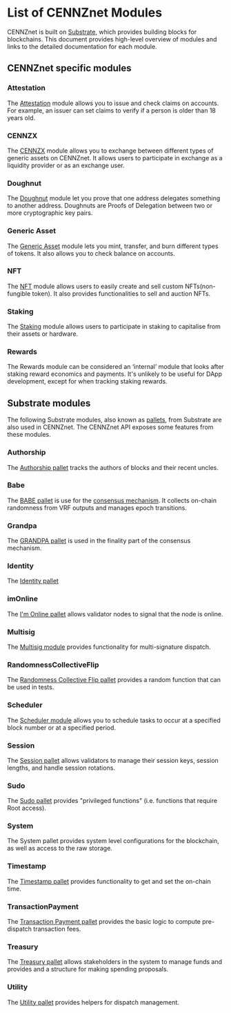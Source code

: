 # List of CENNZnet Modules

CENNZnet is built on [Substrate](https://www.parity.io/substrate/), which provides building blocks for blockchains. This document provides high-level overview of modules and links to the detailed documentation for each module.

## CENNZnet specific modules

### Attestation
The [Attestation](References/Runtime-modules/Attestation) module allows you to issue and check claims on accounts. For example, an issuer can set claims to verify if a person is older than 18 years old.

### CENNZX
The [CENNZX](References/Runtime-modules/CENNZX) module allows you to exchange between different types of generic assets on CENNZnet. It allows users to participate in exchange as a liquidity provider or as an exchange user.

### Doughnut
The [Doughnut](References/Runtime-modules/Doughnut) module let you prove that one address delegates something to another address. Doughnuts are Proofs of Delegation between two or more cryptographic key pairs. 

### Generic Asset
The [Generic Asset](References/Runtime-modules/Generic-Asset) module lets you mint, transfer, and burn different types of tokens. It also allows you to check balance on accounts.

### NFT
The [NFT](References/Runtime-modules/NFT) module allows users to easily create and sell custom NFTs(non-fungible token). It also provides functionalities to sell and auction NFTs. 

### Staking
The [Staking](References/Runtime-modules/Staking) module allows users to participate in staking to capitalise from their assets or hardware.

### Rewards
The Rewards module can be considered an ‘internal’ module that looks after staking reward economics and payments. It's unlikely to be useful for DApp development, except for when tracking staking rewards.

## Substrate modules
The following Substrate modules, also known as [pallets](https://substrate.dev/docs/en/knowledgebase/runtime/pallets), from Substrate are also used in CENNZnet. The CENNZnet API exposes some features from these modules.

### Authorship
The [Authorship pallet](https://substrate.dev/rustdocs/v3.0.0/pallet_authorship/index.html) tracks the authors of blocks and their recent uncles.

### Babe
The [BABE pallet](https://substrate.dev/rustdocs/v3.0.0/pallet_babe/index.html) is use for the [consensus mechanism](https://cennz.net/publications/understanding-consensus-mechanisms/). It collects on-chain randomness from VRF outputs and manages epoch transitions.

### Grandpa
The [GRANDPA pallet](https://substrate.dev/rustdocs/v3.0.0/pallet_grandpa/index.html) is used in the finality part of the consensus mechanism.

### Identity
The [Identity pallet](https://substrate.dev/rustdocs/v3.0.0/pallet_identity/index.html)

### imOnline
The [I'm Online pallet](https://substrate.dev/rustdocs/v3.0.0/pallet_im_online/index.html) allows validator nodes to signal that the node is online.

### Multisig
The [Multisig module](https://substrate.dev/rustdocs/v3.0.0/pallet_multisig/index.html) provides functionality for multi-signature dispatch.

### RandomnessCollectiveFlip
The [Randomness Collective Flip pallet](https://substrate.dev/rustdocs/v3.0.0/pallet_randomness_collective_flip/index.html) provides a random function that can be used in tests.

### Scheduler
The [Scheduler module](https://substrate.dev/rustdocs/v3.0.0/pallet_scheduler/index.html) allows you to schedule tasks to occur at a specified block number or at a specified period.

### Session
The [Session pallet](https://substrate.dev/rustdocs/v3.0.0/pallet_session/index.html) allows validators to manage their session keys, session lengths, and handle session rotations.

### Sudo
The [Sudo pallet](https://substrate.dev/rustdocs/v3.0.0/pallet_sudo/index.html) provides "privileged functions" (i.e. functions that require Root access).

### System
The System pallet provides system level configurations for the blockchain, as well as access to the raw storage.

### Timestamp
The [Timestamp pallet](https://substrate.dev/rustdocs/v3.0.0/pallet_timestamp/index.html) provides functionality to get and set the on-chain time.

### TransactionPayment
The [Transaction Payment pallet](https://substrate.dev/rustdocs/v3.0.0/pallet_transaction_payment/index.html) provides the basic logic to compute pre-dispatch transaction fees.

### Treasury
The [Treasury pallet](https://substrate.dev/rustdocs/v3.0.0/pallet_treasury/index.html) allows stakeholders in the system to manage funds and provides and a structure for making spending proposals.

### Utility
The [Utility pallet](https://substrate.dev/rustdocs/v3.0.0/pallet_utility/index.html) provides helpers for dispatch management.